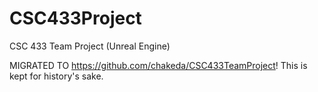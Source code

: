 # CSC433Project
CSC 433 Team Project (Unreal Engine)

MIGRATED TO https://github.com/chakeda/CSC433TeamProject! This is kept for history's sake. 
